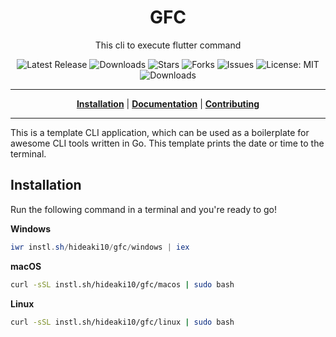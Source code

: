 <h1 align="center">GFC</h1>
<p align="center">This cli to execute flutter command</p>

<p align="center">

<a style="text-decoration: none" href="https://github.com/hideaki10/gfc/releases">
<img src="https://img.shields.io/github/v/release/hideaki10/gfc?style=flat-square" alt="Latest Release">
</a>

<a style="text-decoration: none" href="https://github.com/hideaki10/gfc/releases">
<img src="https://img.shields.io/github/downloads/hideaki10/gfc/total.svg?style=flat-square" alt="Downloads">
</a>

<a style="text-decoration: none" href="https://github.com/hideaki10/gfc/stargazers">
<img src="https://img.shields.io/github/stars/hideaki10/gfc.svg?style=flat-square" alt="Stars">
</a>

<a style="text-decoration: none" href="https://github.com/hideaki10/gfc/fork">
<img src="https://img.shields.io/github/forks/hideaki10/gfc.svg?style=flat-square" alt="Forks">
</a>

<a style="text-decoration: none" href="https://github.com/hideaki10/gfc/issues">
<img src="https://img.shields.io/github/issues/hideaki10/gfc.svg?style=flat-square" alt="Issues">
</a>

<a style="text-decoration: none" href="https://opensource.org/licenses/MIT">
<img src="https://img.shields.io/badge/License-MIT-yellow.svg?style=flat-square" alt="License: MIT">
</a>

<br/>

<a style="text-decoration: none" href="https://github.com/hideaki10/gfc/releases">
<img src="https://img.shields.io/badge/platform-windows%20%7C%20macos%20%7C%20linux-informational?style=for-the-badge" alt="Downloads">
</a>

<br/>

</p>

----

<p align="center">
<strong><a href="https://hideaki10.github.io/gfc/#/installation">Installation</a></strong>
|
<strong><a href="https://hideaki10.github.io/gfc/#/docs">Documentation</a></strong>
|
<strong><a href="https://hideaki10.github.io/gfc/#/CONTRIBUTING">Contributing</a></strong>
</p>

----

This is a template CLI application, which can be used as a boilerplate for awesome CLI tools written in Go.
This template prints the date or time to the terminal.

## Installation

Run the following command in a terminal and you're ready to go!

**Windows**
```powershell
iwr instl.sh/hideaki10/gfc/windows | iex
```

**macOS**
```bash
curl -sSL instl.sh/hideaki10/gfc/macos | sudo bash
```

**Linux**
```bash
curl -sSL instl.sh/hideaki10/gfc/linux | sudo bash
```
